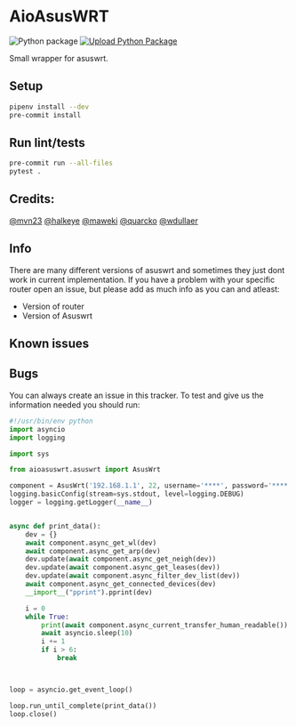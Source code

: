 # AioAsusWRT

![Python package](https://github.com/kennedyshead/aioasuswrt/workflows/Python%20package/badge.svg) [![Upload Python Package](https://github.com/kennedyshead/aioasuswrt/actions/workflows/python-publish.yml/badge.svg)](https://github.com/kennedyshead/aioasuswrt/actions/workflows/python-publish.yml)

Small wrapper for asuswrt.

## Setup

```bash
pipenv install --dev
pre-commit install
```

## Run lint/tests

```bash
pre-commit run --all-files
pytest .
```

## Credits:
[@mvn23](https://github.com/mvn23)
[@halkeye](https://github.com/halkeye)
[@maweki](https://github.com/maweki)
[@quarcko](https://github.com/quarcko)
[@wdullaer](https://github.com/wdullaer)

## Info
There are many different versions of asuswrt and sometimes they just dont work in current implementation.
If you have a problem with your specific router open an issue, but please add as much info as you can and atleast:

* Version of router
* Version of Asuswrt

## Known issues

## Bugs
You can always create an issue in this tracker.
To test and give us the information needed you should run:
```python
#!/usr/bin/env python
import asyncio
import logging

import sys

from aioasuswrt.asuswrt import AsusWrt

component = AsusWrt('192.168.1.1', 22, username='****', password='****')
logging.basicConfig(stream=sys.stdout, level=logging.DEBUG)
logger = logging.getLogger(__name__)


async def print_data():
    dev = {}
    await component.async_get_wl(dev)
    await component.async_get_arp(dev)
    dev.update(await component.async_get_neigh(dev))
    dev.update(await component.async_get_leases(dev))
    dev.update(await component.async_filter_dev_list(dev))
    await component.async_get_connected_devices(dev)
    __import__("pprint").pprint(dev)

    i = 0
    while True:
        print(await component.async_current_transfer_human_readable())
        await asyncio.sleep(10)
        i += 1
        if i > 6:
            break



loop = asyncio.get_event_loop()

loop.run_until_complete(print_data())
loop.close()
```
